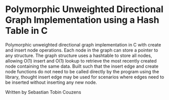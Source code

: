 # Polymorphic Unweighted Directional Graph Implementation using a Hash Table in C 

Polymorphic unweighted directional graph implementation in C with create and insert node operations. Each node in the graph can store a pointer to any structure. The graph structure uses a hashtable to store all nodes, allowing O(1) insert and O(1) lookup to retrieve the most recently created node containing the same data. Built such that the insert edge and create node functions do not need to be called directly by the program using the library, thought insert edge may be used for scenarios where edges need to be inserted without inserting any new node.

Written by Sebastian Tobin Couzens